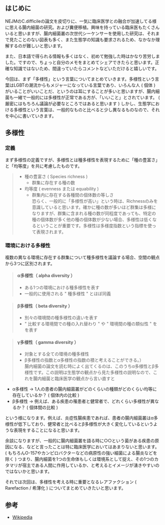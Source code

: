 ## はじめに
NEJMのC.difficileの論文を皮切りに、一気に臨床医学との融合が加速してる様に思える腸内細菌の研究。および糞便移植。興味を持っている臨床医もたくさんいると思いますが、腸内細菌叢の次世代シーケンサーを使用した研究は、それまで見たことのない図表も多く、また生態学の知識も要求されるため、なかなか理解するのが難しいと思います。

また、日本語で得られる情報も多くはなく、初めて勉強した時はかなり苦労しました。ですので、ちょっと自分のメモをまとめてシェアできたらと思います。正確な知識ではないため、間違っていたらコメントなどいただけると嬉しいです。

今回は、まず「多様性」という言葉についてまとめていきます。多様性という言葉はLGBTの潮流からもメジャーになっている言葉であり、いろんな人 ( 個体 ) がいることがいいことだ、というのは耳にすることが多いと思いますが、腸内細菌も一緒で一般的には多様性が正常である方が、「いいこと」とされています。 ( 厳密にはもちろん議論が必要なところではあると思います ) しかし、生態学における多様性という言葉は、一般的なものと比べると少し異なるものなので、それを中心に書いていきます。

## 多様性
### 定義
まず多様性の定義ですが、多様性とは種多様性を表現するために「種の豊富さ」と「均等度」を共に考慮したものです。  
>    * 種の豊富さ ( Species richness ) 
>        * 群集に存在する種の数
>    * 均等度 ( evenness または equability )
>        * 群集内に存在する各種間の個体数の等しさ  
恐らく、一般的に「多様性が高い」という時は、Richnessのみを意識していると思います。確かに種の数が多いほど群集は多様になりますが、群集に含まれる種の数が同程度であっても、特定の種の個体数が多く他の種の個体数が少ない場合、多様性は低くなるということが重要です。多様性は多様度指数という指標を使って表現されます。

### 環境における多様性
複数の異なる環境に存在する群集について種多様性を議論する場合、空間の観点から3つに区別されます。
> #### α多様性（ alpha diversity ）
> * ある1つの環境における種多様性を表す
> * 一般的に使用される " 種多様性 " とほぼ同義
 
> #### β多様性（ beta diversity ）
> * 別々の環境間の種多様性の違いを表す
> * " 比較する環境間での種の入れ替わり " や " 環境間の種の類似性 " をを表す

> #### γ多様性（ gamma diversity ）
> * 対象とする全ての環境の種多様性
> * β多様性の指数とα多様性の指数の積と考えることができる。）  
腸内細菌の論文を読む時によく出てくるのは、このうちα多様性とβ多様性です。この説明は生態学の観点から見た多様性の説明なので、これを腸内細菌と臨床医学の観点から言い直すと  

* α多様性 -> 1人の患者の腸内細菌叢がどのくらいの種類がどのくらい均等に存在しているか？ ( 個体内の比較 )
* β多様性 -> 例えば、ある疾患の罹患者と健常者で、どれくらい多様性が異なるか？ ( 個体間の比較 )

という様になります。例えば、炎症性腸疾患であれば、患者の腸内細菌叢はα多様性が低下しており、健常者と比べるとβ多様性が大きく変化しているというような表現をすることになると思います。

余談になりますが、一般的に腸内細菌叢を語る時に○○という菌がある疾患の原因になる、などと言ったことは特に臨床医学においてはあまりないと思います。( もちろんO-157やカンピロバクターなどの病原性の強い細菌による腸炎などを除く ) つまり、腸内細菌を1つの生命体もしくは環境系として捉え、その1つのカタマリが宿主である人間に作用しているか、と考えるとイメージが湧きやすいのではないかと思います。

それでは次回は、多様性を考える時に重要となるレアファクション ( Rarefaction / 希薄化 ) についてまとめていきたいと思います。

  
## 参考
* [Wikipedia](http://ja.wikipedia.org/wiki/種多様性)